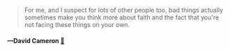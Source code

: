 > For me, and I suspect for lots of other people too, bad things actually sometimes make you think more about faith and the fact that you're not facing these things on your own.
  #### —David Cameron [:scroll:](undefined)